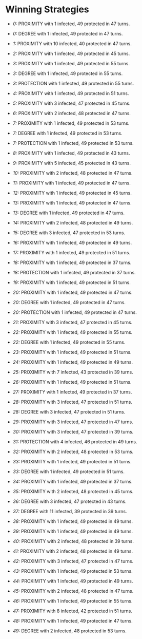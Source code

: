 # Winning Strategies

* _0:_ PROXIMITY with 1 infected, 49 protected in 47 turns.


* _0:_ DEGREE with 1 infected, 49 protected in 47 turns.


* _1:_ PROXIMITY with 10 infected, 40 protected in 47 turns.


* _2:_ PROXIMITY with 1 infected, 49 protected in 45 turns.


* _3:_ PROXIMITY with 1 infected, 49 protected in 55 turns.


* _3:_ DEGREE with 1 infected, 49 protected in 55 turns.


* _3:_ PROTECTION with 1 infected, 49 protected in 55 turns.


* _4:_ PROXIMITY with 1 infected, 49 protected in 51 turns.


* _5:_ PROXIMITY with 3 infected, 47 protected in 45 turns.


* _6:_ PROXIMITY with 2 infected, 48 protected in 47 turns.


* _7:_ PROXIMITY with 1 infected, 49 protected in 53 turns.


* _7:_ DEGREE with 1 infected, 49 protected in 53 turns.


* _7:_ PROTECTION with 1 infected, 49 protected in 53 turns.


* _8:_ PROXIMITY with 1 infected, 49 protected in 43 turns.


* _9:_ PROXIMITY with 5 infected, 45 protected in 43 turns.


* _10:_ PROXIMITY with 2 infected, 48 protected in 47 turns.


* _11:_ PROXIMITY with 1 infected, 49 protected in 47 turns.


* _12:_ PROXIMITY with 1 infected, 49 protected in 45 turns.


* _13:_ PROXIMITY with 1 infected, 49 protected in 47 turns.


* _13:_ DEGREE with 1 infected, 49 protected in 47 turns.


* _14:_ PROXIMITY with 2 infected, 48 protected in 49 turns.


* _15:_ DEGREE with 3 infected, 47 protected in 53 turns.


* _16:_ PROXIMITY with 1 infected, 49 protected in 49 turns.


* _17:_ PROXIMITY with 1 infected, 49 protected in 51 turns.


* _18:_ PROXIMITY with 1 infected, 49 protected in 37 turns.


* _18:_ PROTECTION with 1 infected, 49 protected in 37 turns.


* _19:_ PROXIMITY with 1 infected, 49 protected in 51 turns.


* _20:_ PROXIMITY with 1 infected, 49 protected in 47 turns.


* _20:_ DEGREE with 1 infected, 49 protected in 47 turns.


* _20:_ PROTECTION with 1 infected, 49 protected in 47 turns.


* _21:_ PROXIMITY with 3 infected, 47 protected in 45 turns.


* _22:_ PROXIMITY with 1 infected, 49 protected in 55 turns.


* _22:_ DEGREE with 1 infected, 49 protected in 55 turns.


* _23:_ PROXIMITY with 1 infected, 49 protected in 51 turns.


* _24:_ PROXIMITY with 1 infected, 49 protected in 49 turns.


* _25:_ PROXIMITY with 7 infected, 43 protected in 39 turns.


* _26:_ PROXIMITY with 1 infected, 49 protected in 51 turns.


* _27:_ PROXIMITY with 1 infected, 49 protected in 37 turns.


* _28:_ PROXIMITY with 3 infected, 47 protected in 51 turns.


* _28:_ DEGREE with 3 infected, 47 protected in 51 turns.


* _29:_ PROXIMITY with 3 infected, 47 protected in 47 turns.


* _30:_ PROXIMITY with 3 infected, 47 protected in 39 turns.


* _31:_ PROTECTION with 4 infected, 46 protected in 49 turns.


* _32:_ PROXIMITY with 2 infected, 48 protected in 53 turns.


* _33:_ PROXIMITY with 1 infected, 49 protected in 51 turns.


* _33:_ DEGREE with 1 infected, 49 protected in 51 turns.


* _34:_ PROXIMITY with 1 infected, 49 protected in 37 turns.


* _35:_ PROXIMITY with 2 infected, 48 protected in 45 turns.


* _36:_ DEGREE with 3 infected, 47 protected in 43 turns.


* _37:_ DEGREE with 11 infected, 39 protected in 39 turns.


* _38:_ PROXIMITY with 1 infected, 49 protected in 49 turns.


* _39:_ PROXIMITY with 1 infected, 49 protected in 49 turns.


* _40:_ PROXIMITY with 2 infected, 48 protected in 39 turns.


* _41:_ PROXIMITY with 2 infected, 48 protected in 49 turns.


* _42:_ PROXIMITY with 3 infected, 47 protected in 47 turns.


* _43:_ PROXIMITY with 1 infected, 49 protected in 53 turns.


* _44:_ PROXIMITY with 1 infected, 49 protected in 49 turns.


* _45:_ PROXIMITY with 2 infected, 48 protected in 47 turns.


* _46:_ PROXIMITY with 1 infected, 49 protected in 55 turns.


* _47:_ PROXIMITY with 8 infected, 42 protected in 51 turns.


* _48:_ PROXIMITY with 1 infected, 49 protected in 47 turns.


* _49:_ DEGREE with 2 infected, 48 protected in 53 turns.


